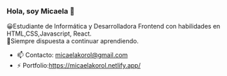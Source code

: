 ### Hola, soy Micaela  👋

😀Estudiante de Informática y Desarrolladora Frontend con habilidades en HTML,CSS,Javascript, React.  <br>
💛Siempre dispuesta a continuar aprendiendo.  <br>

- 📫 Contacto: micaelakorol@gmail.com
- ⚡ Portfolio:https://micaelakorol.netlify.app/

